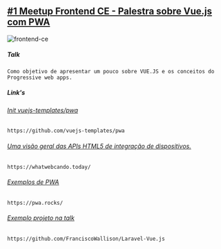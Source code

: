 ## [#1 Meetup Frontend CE - Palestra sobre Vue.js com PWA](https://www.meetup.com/pt-BR/frontend-ce/)


![frontend-ce](https://secure.meetupstatic.com/photos/event/3/d/3/6/600_476355670.jpeg)


##### Talk
```
Como objetivo de apresentar um pouco sobre VUE.JS e os conceitos do Progressive web apps. 
```

##### Link's

###### [Init vuejs-templates/pwa](https://github.com/vuejs-templates/pwa)
```
https://github.com/vuejs-templates/pwa
```
###### [Uma visão geral das APIs HTML5 de integração de dispositivos.](https://whatwebcando.today/) 
```
https://whatwebcando.today/
```

###### [Exemplos de PWA](https://pwa.rocks/)
```
https://pwa.rocks/
```
###### [Exemplo projeto na talk](https://github.com/FranciscoWallison/Laravel-Vue.js)
```
https://github.com/FranciscoWallison/Laravel-Vue.js
``` 


